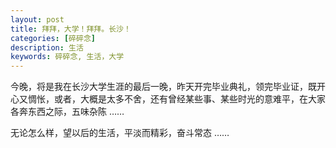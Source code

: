 ```yaml
---
layout: post
title: 拜拜，大学！拜拜。长沙！
categories: [碎碎念]
description: 生活
keywords: 碎碎念, 生活，大学
---
```


今晚，将是我在长沙大学生涯的最后一晚，昨天开完毕业典礼，领完毕业证，既开心又惆怅，或者，大概是太多不舍，还有曾经某些事、某些时光的意难平，在大家各奔东西之际，五味杂陈 ……

无论怎么样，望以后的生活，平淡而精彩，奋斗常态 ……